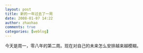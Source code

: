 ```yaml
---
layout: post
title: 新的一年过去了一周
date: 2008-01-07 14:22
author: zhaohao
comments: true
categories: [weblog]
---
```

今天是周一，零八年的第二周。现在对自己的未来怎么安排越来越模糊。
